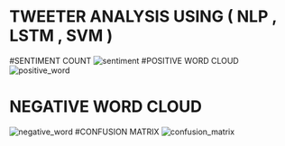 # TWEETER ANALYSIS USING ( NLP , LSTM , SVM )
#SENTIMENT COUNT
![sentiment](https://user-images.githubusercontent.com/52438825/214579905-8743a981-670f-467b-a95b-9ce70697c3b6.png)
#POSITIVE WORD CLOUD
![positive_word](https://user-images.githubusercontent.com/52438825/214577413-1ba61def-a657-4fbd-be43-618583ed53c1.png)
# NEGATIVE WORD CLOUD
![negative_word](https://user-images.githubusercontent.com/52438825/214578193-d4fcb02c-7d6e-4541-8646-2ef6dfc95c3f.png)
#CONFUSION MATRIX
![confusion_matrix](https://user-images.githubusercontent.com/52438825/214578855-9b947085-3e1d-4721-8609-d742554882cd.PNG)


